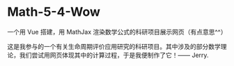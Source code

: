 # Math-5-4-Wow
一个用 Vue 搭建，用 MathJax 渲染数学公式的科研项目展示网页（有点意思^^）

这是我参与的一个有关生命周期评价应用研究的科研项目。其中涉及的部分数学理论，我们尝试用网页体现其中的计算过程，于是我便制作了它！—— Jerry.